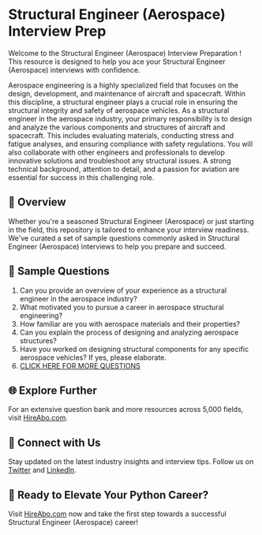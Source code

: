 # Structural Engineer (Aerospace) Interview Prep

Welcome to the Structural Engineer (Aerospace) Interview Preparation ! This resource is designed to help you ace your Structural Engineer (Aerospace) interviews with confidence.

Aerospace engineering is a highly specialized field that focuses on the design, development, and maintenance of aircraft and spacecraft. Within this discipline, a structural engineer plays a crucial role in ensuring the structural integrity and safety of aerospace vehicles. As a structural engineer in the aerospace industry, your primary responsibility is to design and analyze the various components and structures of aircraft and spacecraft. This includes evaluating materials, conducting stress and fatigue analyses, and ensuring compliance with safety regulations. You will also collaborate with other engineers and professionals to develop innovative solutions and troubleshoot any structural issues. A strong technical background, attention to detail, and a passion for aviation are essential for success in this challenging role.

## 🚀 Overview

Whether you're a seasoned Structural Engineer (Aerospace) or just starting in the field, this repository is tailored to enhance your interview readiness. We've curated a set of sample questions commonly asked in Structural Engineer (Aerospace) interviews to help you prepare and succeed.

## 📝 Sample Questions

1. Can you provide an overview of your experience as a structural engineer in the aerospace industry?
2. What motivated you to pursue a career in aerospace structural engineering?
3. How familiar are you with aerospace materials and their properties?
4. Can you explain the process of designing and analyzing aerospace structures?
5. Have you worked on designing structural components for any specific aerospace vehicles? If yes, please elaborate.
6. [CLICK HERE FOR MORE QUESTIONS](https://hireabo.com/job/3_3_8/Structural%20Engineer%20Aerospace)

## 🌐 Explore Further

For an extensive question bank and more resources across 5,000 fields, visit [HireAbo.com](https://www.hireabo.com).

## 📱 Connect with Us

Stay updated on the latest industry insights and interview tips. Follow us on [Twitter](https://twitter.com/hireabo) and [LinkedIn](https://www.linkedin.com/in/hire-abo-3609972a8/).

## 🚀 Ready to Elevate Your Python Career?

Visit [HireAbo.com](https://www.hireabo.com) now and take the first step towards a successful Structural Engineer (Aerospace) career!